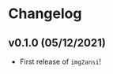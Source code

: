 # Changelog

<!--next-version-placeholder-->

## v0.1.0 (05/12/2021)

- First release of `img2ansi`!